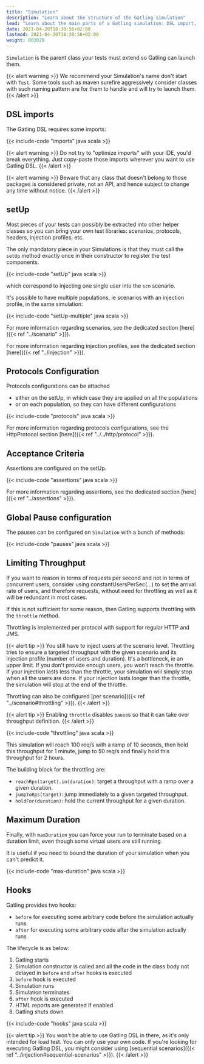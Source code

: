```yaml
---
title: "Simulation"
description: "Learn about the structure of the Gatling simulation"
lead: "Learn about the main parts of a Gatling simulation: DSL import, scenario definition, simulation definitions, hooks"
date: 2021-04-20T18:30:56+02:00
lastmod: 2021-04-20T18:30:56+02:00
weight: 003020
---
```


`Simulation` is the parent class your tests must extend so Gatling can launch them.

{{< alert warning >}}
We recommend your Simulation's name don't start with `Test`.
Some tools such as maven surefire aggressively consider classes with such naming pattern are for them to handle and will try to launch them.
{{< /alert >}}

## DSL imports

The Gatling DSL requires some imports:

{{< include-code "imports" java scala >}}

{{< alert warning >}}
Do not try to "optimize imports" with your IDE, you'd break everything.
Just copy-paste those imports wherever you want to use Gatling DSL.
{{< /alert >}}

{{< alert warning >}}
Beware that any class that doesn't belong to those packages is considered private, not an API, and hence subject to change any time without notice.
{{< /alert >}}

## setUp

Most pieces of your tests can possibly be extracted into other helper classes so you can bring your own test libraries: scenarios, protocols, headers, injection profiles, etc.

The only mandatory piece in your Simulations is that they must call the `setUp` method exactly once in their constructor to register the test components.

{{< include-code "setUp" java scala >}}

which correspond to injecting one single user into the `scn` scenario.

It's possible to have multiple populations, ie scenarios with an injection profile, in the same simulation:

{{< include-code "setUp-multiple" java scala >}}

For more information regarding scenarios, see the dedicated section [here]({{< ref "../scenario" >}}).

For more information regarding injection profiles, see the dedicated section [here]({{< ref "../injection" >}}).

## Protocols Configuration

Protocols configurations can be attached
* either on the setUp, in which case they are applied on all the populations
* or on each population, so they can have different configurations

{{< include-code "protocols" java scala >}}

For more information regarding protocols configurations, see the HttpProtocol section [here]({{< ref "../../http/protocol" >}}).

## Acceptance Criteria

Assertions are configured on the setUp.

{{< include-code "assertions" java scala >}}

For more information regarding assertions, see the dedicated section [here]({{< ref "../assertions" >}}).

## Global Pause configuration

The pauses can be configured on `Simulation` with a bunch of methods:

{{< include-code "pauses" java scala >}}

## Limiting Throughput

If you want to reason in terms of requests per second and not in terms of concurrent users,
consider using constantUsersPerSec(...) to set the arrival rate of users, and therefore requests,
without need for throttling as well as it will be redundant in most cases.

If this is not sufficient for some reason, then Gatling supports throttling with the `throttle` method.

Throttling is implemented per protocol with support for regular HTTP and JMS.

{{< alert tip >}}
You still have to inject users at the scenario level.
Throttling tries to ensure a targeted throughput with the given scenario and its injection profile (number of users and duration).
It's a bottleneck, ie an upper limit.
If you don't provide enough users, you won't reach the throttle.
If your injection lasts less than the throttle, your simulation will simply stop when all the users are done.
If your injection lasts longer than the throttle, the simulation will stop at the end of the throttle.

Throttling can also be configured [per scenario]({{< ref "../scenario#throttling" >}}).
{{< /alert >}}

{{< alert tip >}}
Enabling `throttle` disables `pause`s so that it can take over throughput definition.
{{< /alert >}}

{{< include-code "throttling" java scala >}}

This simulation will reach 100 req/s with a ramp of 10 seconds, then hold this throughput for 1 minute, jump to 50 req/s and finally hold this throughput for 2 hours.

The building block for the throttling are:

* `reachRps(target).in(duration)`: target a throughput with a ramp over a given duration.
* `jumpToRps(target)`: jump immediately to a given targeted throughput.
* `holdFor(duration)`: hold the current throughput for a given duration.

## Maximum Duration

Finally, with `maxDuration` you can force your run to terminate based on a duration limit, even though some virtual users are still running.

It is useful if you need to bound the duration of your simulation when you can't predict it.

{{< include-code "max-duration" java scala >}}

## Hooks

Gatling provides two hooks:

* `before` for executing some arbitrary code before the simulation actually runs
* `after` for executing some arbitrary code after the simulation actually runs

The lifecycle is as below:

1. Gatling starts
2. Simulation constructor is called and all the code in the class body not delayed in `before` and `after` hooks is executed
3. `before` hook is executed
4. Simulation runs
5. Simulation terminates
6. `after` hook is executed
7. HTML reports are generated if enabled
8. Gatling shuts down

{{< include-code "hooks" java scala >}}

{{< alert tip >}}
You won't be able to use Gatling DSL in there, as it's only intended for load test. You can only use your own code.
If you're looking for executing Gatling DSL, you might consider using [sequential scenarios]({{< ref "../injection#sequential-scenarios" >}}).
{{< /alert >}}

